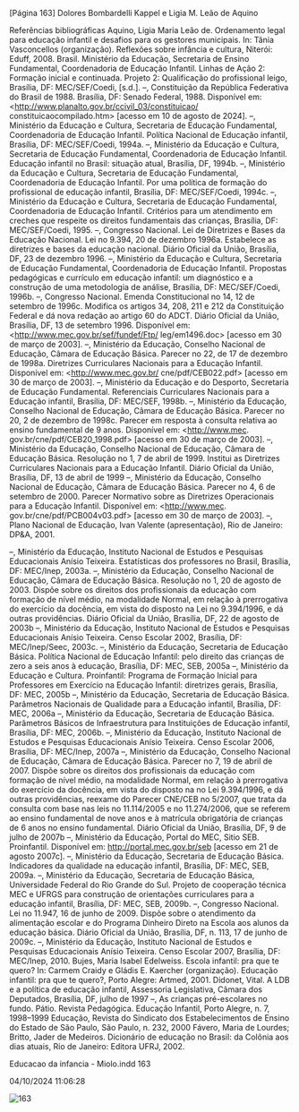 [Página 163]
Dolores Bombardelli Kappel e Ligia M. Leão de Aquino

Referências bibliográficas
Aquino, Ligia Maria Leão de. Ordenamento legal para educação
infantil e desafios para os gestores municipais. In: Tânia
Vasconcellos (organização). Reflexões sobre infância e cultura,
Niterói: Eduff, 2008.
Brasil. Ministério da Educação, Secretaria de Ensino
Fundamental, Coordenadoria de Educação Infantil. Linhas de
Ação 2: Formação inicial e continuada. Projeto 2: Qualificação
do profissional leigo, Brasília, DF: MEC/SEF/Coedi, [s.d.].
–, Constituição da República Federativa do Brasil de 1988.
Brasília, DF: Senado Federal, 1988. Disponível em:
<http://www.planalto.gov.br/ccivil_03/constituicao/
constituicaocompilado.htm> [acesso em 10 de agosto de
2024].
–, Ministério da Educação e Cultura, Secretaria de Educação
Fundamental, Coordenadoria de Educação Infantil. Política
Nacional de Educação infantil, Brasília, DF: MEC/SEF/Coedi,
1994a.
–, Ministério da Educação e Cultura, Secretaria de Educação
Fundamental, Coordenadoria de Educação Infantil. Educação
infantil no Brasil: situação atual, Brasília, DF, 1994b.
–, Ministério da Educação e Cultura, Secretaria de Educação
Fundamental, Coordenadoria de Educação Infantil. Por
uma política de formação do profissional de educação infantil,
Brasília, DF: MEC/SEF/Coedi, 1994c.
–, Ministério da Educação e Cultura, Secretaria de Educação
Fundamental, Coordenadoria de Educação Infantil. Critérios
para um atendimento em creches que respeite os direitos fundamentais das crianças, Brasília, DF: MEC/SEF/Coedi, 1995.
–, Congresso Nacional. Lei de Diretrizes e Bases da Educação
Nacional. Lei no 9.394, 20 de dezembro 1996a. Estabelece
as diretrizes e bases da educação nacional. Diário Oficial da
União, Brasília, DF, 23 de dezembro 1996.
–, Ministério da Educação e Cultura, Secretaria de Educação
Fundamental, Coordenadoria de Educação Infantil. Propostas
pedagógicas e currículo em educação infantil: um diagnóstico
e a construção de uma metodologia de análise, Brasília, DF:
MEC/SEF/Coedi, 1996b.
–, Congresso Nacional. Emenda Constitucional no 14, 12 de
setembro de 1996c. Modifica os artigos 34, 208, 211 e 212 da
Constituição Federal e dá nova redação ao artigo 60 do ADCT.
Diário Oficial da União, Brasília, DF, 13 de setembro 1996.
Disponível em: <http://www.mec.gov.br/sef/fundef/Ftp/
leg/em1496.doc> [acesso em 30 de março de 2003].
–, Ministério da Educação, Conselho Nacional de Educação,
Câmara de Educação Básica. Parecer no 22, de 17 de
dezembro de 1998a. Diretrizes Curriculares Nacionais para a
Educação Infantil. Disponível em: <http://www.mec.gov.br/
cne/pdf/CEB022.pdf> [acesso em 30 de março de 2003].
–, Ministério da Educação e do Desporto, Secretaria de
Educação Fundamental. Referenciais Curriculares Nacionais
para a Educação infantil, Brasília, DF: MEC/SEF, 1998b.
–, Ministério da Educação, Conselho Nacional de Educação,
Câmara de Educação Básica. Parecer no 20, 2 de dezembro
de 1998c. Parecer em resposta à consulta relativa ao ensino
fundamental de 9 anos. Disponível em: <http://www.mec.
gov.br/cne/pdf/CEB20_1998.pdf> [acesso em 30 de março
de 2003].
–, Ministério da Educação, Conselho Nacional de Educação,
Câmara de Educação Básica. Resolução no 1, 7 de abril de
1999. Institui as Diretrizes Curriculares Nacionais para a
Educação Infantil. Diário Oficial da União, Brasília, DF, 13 de
abril de 1999
–, Ministério da Educação, Conselho Nacional de Educação,
Câmara de Educação Básica. Parecer no 4, 6 de setembro de
2000. Parecer Normativo sobre as Diretrizes Operacionais
para a Educação Infantil. Disponível em: <http://www.mec.
gov.br/cne/pdf/PCB004v03.pdf> [acesso em 30 de março
de 2003].
–, Plano Nacional de Educação, Ivan Valente (apresentação), Rio
de Janeiro: DP&A, 2001.

–, Ministério da Educação, Instituto Nacional de Estudos e
Pesquisas Educacionais Anísio Teixeira. Estatísticas dos
professores no Brasil, Brasília, DF: MEC/Inep, 2003a.
–, Ministério da Educação, Conselho Nacional de Educação,
Câmara de Educação Básica. Resolução no 1, 20 de agosto de
2003. Dispõe sobre os direitos dos profissionais da educação
com formação de nível médio, na modalidade Normal, em
relação à prerrogativa do exercício da docência, em vista
do disposto na Lei no 9.394/1996, e dá outras providências.
Diário Oficial da União, Brasília, DF, 22 de agosto de 2003b
–, Ministério da Educação, Instituto Nacional de Estudos e
Pesquisas Educacionais Anísio Teixeira. Censo Escolar 2002,
Brasília, DF: MEC/Inep/Seec, 2003c.
–, Ministério da Educação, Secretaria de Educação Básica.
Política Nacional de Educação Infantil: pelo direito das crianças
de zero a seis anos à educação, Brasília, DF: MEC, SEB, 2005a
–, Ministério da Educação e Cultura. Proinfantil: Programa de
Formação Inicial para Professores em Exercício na Educação
Infantil: diretrizes gerais, Brasília, DF: MEC, 2005b
–, Ministério da Educação, Secretaria de Educação Básica.
Parâmetros Nacionais de Qualidade para a Educação infantil,
Brasília, DF: MEC, 2006a
–, Ministério da Educação, Secretaria de Educação Básica.
Parâmetros Básicos de Infraestrutura para Instituições de
Educação infantil, Brasília, DF: MEC, 2006b.
–, Ministério da Educação, Instituto Nacional de Estudos e
Pesquisas Educacionais Anísio Teixeira. Censo Escolar 2006,
Brasília, DF: MEC/Inep, 2007a
–, Ministério da Educação, Conselho Nacional de Educação,
Câmara de Educação Básica. Parecer no 7, 19 de abril de 2007.
Dispõe sobre os direitos dos profissionais da educação com
formação de nível médio, na modalidade Normal, em relação
à prerrogativa do exercício da docência, em vista do disposto
na no Lei 9.394/1996, e dá outras providências, reexame do
Parecer CNE/CEB no 5/2007, que trata da consulta com base
nas leis no 11.114/2005 e no 11.274/2006, que se referem ao
ensino fundamental de nove anos e à matrícula obrigatória
de crianças de 6 anos no ensino fundamental. Diário Oficial
da União, Brasília, DF, 9 de julho de 2007b
–, Ministério da Educação, Portal do MEC, Sitio SEB.
Proinfantil. Disponível em: <http://portal.mec.gov.br/seb>
[acesso em 21 de agosto 2007c].
–, Ministério da Educação, Secretaria de Educação Básica.
Indicadores da qualidade na educação infantil, Brasília, DF:
MEC, SEB, 2009a.
–, Ministério da Educação, Secretaria de Educação Básica,
Universidade Federal do Rio Grande do Sul. Projeto de cooperação técnica MEC e UFRGS para construção de orientações
curriculares para a educação infantil, Brasília, DF: MEC, SEB,
2009b.
–, Congresso Nacional. Lei no 11.947, 16 de junho de 2009.
Dispõe sobre o atendimento da alimentação escolar e do
Programa Dinheiro Direto na Escola aos alunos da educação
básica. Diário Oficial da União, Brasília, DF, n. 113, 17 de junho
de 2009c.
–, Ministério da Educação, Instituto Nacional de Estudos e
Pesquisas Educacionais Anísio Teixeira. Censo Escolar 2007,
Brasília, DF: MEC/Inep, 2010.
Bujes, Maria Isabel Edelweiss. Escola infantil: pra que te quero?
In: Carmem Craidy e Gládis E. Kaercher (organização).
Educação infantil: pra que te quero?, Porto Alegre: Artmed,
2001.
Didonet, Vital. A LDB e a política de educação infantil,
Assessoria Legislativa, Câmara dos Deputados, Brasília, DF,
julho de 1997
–, As crianças pré-escolares no fundo. Pátio. Revista Pedagógica.
Educação Infantil, Porto Alegre, n. 7, 1998–1999
Educação, Revista do Sindicato dos Estabelecimentos de Ensino do
Estado de São Paulo, São Paulo, n. 232, 2000
Fávero, Maria de Lourdes; Britto, Jader de Medeiros.
Dicionário de educação no Brasil: da Colônia aos dias atuais,
Rio de Janeiro: Editora UFRJ, 2002.


Educacao da infancia - Miolo.indd 163

04/10/2024 11:06:28

![163](./img/page_163-01.jpg)
